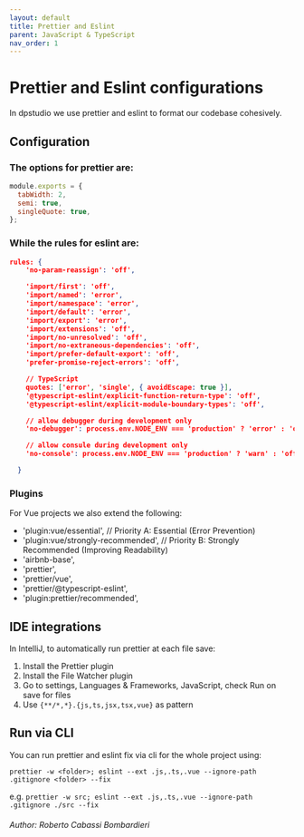 ```yaml
---
layout: default
title: Prettier and Eslint
parent: JavaScript & TypeScript
nav_order: 1
---
```


# Prettier and Eslint configurations

In dpstudio we use prettier and eslint to format our codebase cohesively.

## Configuration

### The options for prettier are:

```javascript
module.exports = {
  tabWidth: 2,
  semi: true,
  singleQuote: true,
};
```

### While the rules for eslint are:

```json
rules: {
    'no-param-reassign': 'off',

    'import/first': 'off',
    'import/named': 'error',
    'import/namespace': 'error',
    'import/default': 'error',
    'import/export': 'error',
    'import/extensions': 'off',
    'import/no-unresolved': 'off',
    'import/no-extraneous-dependencies': 'off',
    'import/prefer-default-export': 'off',
    'prefer-promise-reject-errors': 'off',

    // TypeScript
    quotes: ['error', 'single', { avoidEscape: true }],
    '@typescript-eslint/explicit-function-return-type': 'off',
    '@typescript-eslint/explicit-module-boundary-types': 'off',

    // allow debugger during development only
    'no-debugger': process.env.NODE_ENV === 'production' ? 'error' : 'off',

    // allow consule during development only
    'no-console': process.env.NODE_ENV === 'production' ? 'warn' : 'off',

  }
```

### Plugins

For Vue projects we also extend the following:

- 'plugin:vue/essential', // Priority A: Essential (Error Prevention)
- 'plugin:vue/strongly-recommended', // Priority B: Strongly Recommended (Improving Readability)
- 'airbnb-base',
- 'prettier',
- 'prettier/vue',
- 'prettier/@typescript-eslint',
- 'plugin:prettier/recommended',

## IDE integrations

In IntelliJ, to automatically run prettier at each file save:
1. Install the Prettier plugin
1. Install the File Watcher plugin
1. Go to settings, Languages & Frameworks, JavaScript, check Run on save for files
1. Use `{**/*,*}.{js,ts,jsx,tsx,vue}` as pattern 

## Run via CLI

You can run prettier and eslint fix via cli for the whole project using:

`prettier -w <folder>; eslint --ext .js,.ts,.vue --ignore-path .gitignore <folder> --fix`

e.g. `prettier -w src; eslint --ext .js,.ts,.vue --ignore-path .gitignore ./src --fix`

###### *Author: Roberto Cabassi Bombardieri*
